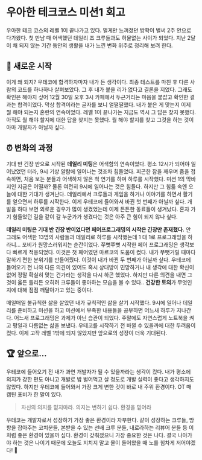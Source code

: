 # 우아한 테크코스 미션1 회고

우아한 테크 코스의 레벨 1이 끝나가고 있다. 멀게만 느껴졌던 방학이 벌써 2주 안으로 다가왔다. 첫 만남 때 어색했던 데일리 조 크루들과도 허물없는 사이가 되었다. 지난 2달이 채 되지 않는 기간 동안의 생활을 내가 느낀 변화 위주로 정리해 보려 한다.

## 🏃 새로운 시작

이게 왜 되지? 우테코에 합격하자마자 내가 든 생각이다. 최종 테스트를 마친 후 다른 사람의 코드를 하나하나 살펴보았다. 그 후 내가 붙을 리가 없다고 결론을 지었다. 그래도 확인은 해야지 싶어 12월 30일 오후 3시 카페에서 두근거리는 마음을 붙잡고 확인한 결과는 합격이었다. 막상 합격이라는 글자를 보니 얼떨떨했다. 내가 붙은 게 맞는지 이제 뭘 해야 되는지 혼란의 연속이었다. 레벨 1이 끝나가는 지금도 역시 그 답은 찾지 못했다. 아직도 뭘 해야 할지에 대한 답을 찾지는 못했다. 뭘 해야 할지를 찾고 그것을 하는 것이 아마 개발자가 아닐까 싶다.

## ⏰ 변화의 과정

기대 반 긴장 반으로 시작된 **데일리 미팅**은 어색함의 연속이었다. 평소 12시가 되어야 일어났었던 터라, 9시 기상 알람에 일어나는 것조차 힘들었다. 피곤한 잠을 깨우며 줌을 접속하면, 처음 보는 분들과 어색하지 않은 척 연기를 하며 하루를 시작했다. 미션 1의 막바지인 지금은 어떨까? 물론 여전히 9시에 일어나는 것은 힘들다. 하지만 그 힘듦 속엔 오늘에 대한 기대가 생겨난다. 데일리에서 크루들과 게임을 하거나 이야기를 하면서 활기를 얻으면서 하루를 시작한다. 이게 우테코에 들어와서 바뀐 첫 번째가 아닐까 싶다. 개발을 하다 보면 외로운 경우가 많이 생겼었는데 이제 든든한 동료들이 생겨났다. 혼자 가기 힘들었던 길을 같이 갈 누군가가 생겼다는 것은 아주 큰 힘이 되지 않나 싶다.

**데일리 미팅은 기대 반 긴장 반이었다면 페어프로그래밍의 시작은 긴장만 존재했다.** 안 그래도 어색한 13명의 사람들과 데일리로 하루를 시작했는데 1 대 1로 프로그래밍을 하라니... 포비가 원망스러워지는 순간이었다. 쭈뼛쭈뼛 시작한 페어 프로그래밍은 생각보다 빠르게 적응되었다. 이것은 첫 페어였던 마르코의 도움이 컸다. 내가 쭈뼛거릴 때마다 말하기 편한 분위기를 만들어줬다. 이것이 내가 바뀐 두 번째가 아닐까 싶다. 우테코에 들어오기 전 나와 다른 의견이 있어도 혹시 상대방이 민망하거나 내 생각에 대한 확신이 없어 정말 확실히 맞는 건가라는 생각을 다시 하곤 했었다. 하지만 다른 의견을 내면 그것이 옳든 틀리든 오히려 크루들이 좋아하는 모습을 볼 수 있다.. **건강한 토의**가 무엇인지에 대해 점점 깨달아가고 있는 중이다.

매일매일 불규칙한 삶을 살았던 내가 규칙적인 삶을 살기 시작했다. 9시에 일어나 데일리를 준비하고 미션을 하고 미션에서 부족한 내용들을 공부하면 어느새 하루가 지나간다. 어느새 프로그래밍은 과제가 아닌 습관이 되었다. 주말에도 자연스럽게 노트북을 켜고 평일과 다름없는 삶을 보낸다. 우테코를 시작하기 전 바뀔 수 있을까에 대한 두려움이 컸다. 이제 고작 레벨 1밖에 되지 않았지만 앞으로의 성장이 더욱 기대된다.

## 🏆 앞으로...

우테코에 들어오기 전 내가 과연 개발자가 될 수 있을까라는 생각이 컸다. 내가 평소에 의지가 강한 편도 아니고 개발로 밥 벌어먹고 살 정도로 개발 실력이 좋다고 생각하지도 않았다. 하지만 우테코에 들어와서 가장 크게 변한 것이 바로 내 주위 환경이다. OT 때 캡틴 포비가 한 말이 있다.

> 자신의 의지를 믿지마라. 의지는 변하기 쉽다. 환경을 믿어라

우테코는 개발자로서 성장하기 가장 좋은 환경이라 자부한다. 같이 성장하는 크루들, 방향을 잡아주는 코치분들, 본받을 수 있는 선배 크루 분들, 내로라하는 리뷰어 분들 등 이처럼 좋은 환경이 있을까 싶다. 환경이 갖춰졌으니 가장 중요한 것은 나다. 결국 나아가야 하는 것은 나이기 때문에 오늘도 지치지 말고 물이 들어왔을 때 노를 힘차게 저어야겠다! 🚣

